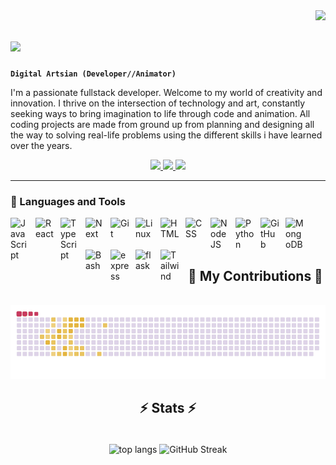 <img src="https://visitor-badge.laobi.icu/badge?page_id=tewodrosAe.tewodrosAe"  align='right'/>

<h1 align="left">
    <img src="https://readme-typing-svg.herokuapp.com/?font=Georgia&weight=700&duration=1000&pause=100&color=C7395F&size=35&vCenter=true&width=500&height=70&duration=4000&lines=Hi+There!+🌟;🤹+Tewodros+Yiheyis+Here!" />
</h1>

**`Digital Artsian (Developer//Animator)`**

I'm a passionate fullstack developer. Welcome to my world of creativity and innovation. I thrive on the intersection of technology and art, constantly seeking ways to bring imagination to life through code and animation.
All coding projects are made from ground up from planning and designing all the way to solving real-life problems using the different skills i have learned over the years.


<div align="center"> 
  <a href="mailto:tewodrosaemiro@gmail.com">
    <img src="https://img.shields.io/badge/Gmail-030303?style=for-the-badge&logo=gmail&logoColor=red" />
  </a>
  <a href="https://www.linkedin.com/in/tewodros-yiheyis/" target="_blank">
    <img src="https://img.shields.io/badge/LinkedIn-2077B5?style=for-the-badge&logo=linkedin&logoColor=white" target="_blank" />
  </a>
  <a href="https://tewodrosae.github.io/Portfolio/" target="_blank">
     <img src="https://img.shields.io/badge/Portfolio-B73BFE?style=for-the-badge&logo=Vaadin&logoColor=white" target="_blank" /> <!-- sqlite, safari, google-chrome are other good icon options -->
  </a>
</div>

---

### 🧰 Languages and Tools
<div>
<img align="left" alt="JavaScript" width="30px" style="padding-right:10px;" src="https://cdn.jsdelivr.net/gh/devicons/devicon/icons/javascript/javascript-plain.svg" />
<img align="left" alt="React" width="30px" style="padding-right:10px;" src="https://cdn.jsdelivr.net/gh/devicons/devicon/icons/react/react-original.svg" />
<img align="left" alt="TypeScript" width="30px" style="padding-right:10px;" src="https://cdn.jsdelivr.net/gh/devicons/devicon/icons/typescript/typescript-plain.svg" />
<img align="left" alt="Next" width="30px" style="padding-right:10px;" src="https://cdn.jsdelivr.net/gh/devicons/devicon/icons/nextjs/nextjs-original.svg" />
<img align="left" alt="Git" width="30px" style="padding-right:10px;" src="https://cdn.jsdelivr.net/gh/devicons/devicon/icons/git/git-original.svg" />
<img align="left" alt="Linux" width="30px" style="padding-right:10px;" src="https://cdn.jsdelivr.net/gh/devicons/devicon/icons/linux/linux-original.svg" />
<img align="left" alt="HTML" width="30px" style="padding-right:10px;" src="https://cdn.jsdelivr.net/gh/devicons/devicon/icons/html5/html5-plain.svg" />
<img align="left" alt="CSS" width="30px" style="padding-right:10px;" src="https://cdn.jsdelivr.net/gh/devicons/devicon/icons/css3/css3-plain.svg" />
<img align="left" alt="NodeJS" width="30px" style="padding-right:10px;" src="https://cdn.jsdelivr.net/gh/devicons/devicon/icons/nodejs/nodejs-original.svg" />
<img align="left" alt="Python" width="30px" style="padding-right:10px;" src="https://cdn.jsdelivr.net/gh/devicons/devicon/icons/python/python-plain.svg" />
<img align="left" alt="GitHub" width="30px" style="padding-right:10px;" src="https://cdn.jsdelivr.net/gh/devicons/devicon/icons/github/github-original.svg" />
<img align="left" alt="MongoDB" width="30px" style="padding-right:10px;" src="https://cdn.jsdelivr.net/gh/devicons/devicon/icons/mongodb/mongodb-original.svg" />
<img align="left" alt="Bash" width="30px" style="padding-right:10px;" src="https://cdn.jsdelivr.net/gh/devicons/devicon/icons/bash/bash-original.svg" />
<img align="left" alt="express" width="30px" style="padding-right:10px;" src="https://cdn.jsdelivr.net/gh/devicons/devicon/icons/express/express-original.svg" />
<img align="left" alt="flask" width="30px" style="padding-right:10px;" src="https://cdn.jsdelivr.net/gh/devicons/devicon/icons/flask/flask-original.svg" />
<img align="left" alt="Tailwind" width="30px" style="padding-right:10px;" src="https://cdn.jsdelivr.net/gh/devicons/devicon/icons/tailwindcss/tailwindcss-plain.svg" />
<br/>
<br/>
<br/>
</div>


<div align="center">
  <h2>🐍 My Contributions 🐍</h2>
  <br>
  <img alt="snake eating my contributions" src="https://raw.githubusercontent.com/tewodrosAe/tewodrosAe/output/github-contribution-grid-snake.gif?color_snake=#C7395F&color_dots=#DED4E8,#E8BA40,#000,#E8BA40,#E8BA40" />
  <br/>
</div>

<h2 align="center">⚡ Stats ⚡</h2>
<br>
<div align=center>
  <img width=325 align="center" src="https://github-readme-stats.vercel.app/api/top-langs/?username=tewodrosAe&hide=HTML&langs_count=8&layout=compact&theme=react&border_radius=10&size_weight=0.5&count_weight=0.5&exclude_repo=github-readme-stats" alt="top langs" />
  <img align="center" src="https://streak-stats.demolab.com?user=tewodrosAe&theme=tokyonight" alt="GitHub Streak" />
</div>
